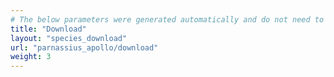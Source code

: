 ```yaml
---
# The below parameters were generated automatically and do not need to be changed.
title: "Download"
layout: "species_download"
url: "parnassius_apollo/download"
weight: 3
---
```

